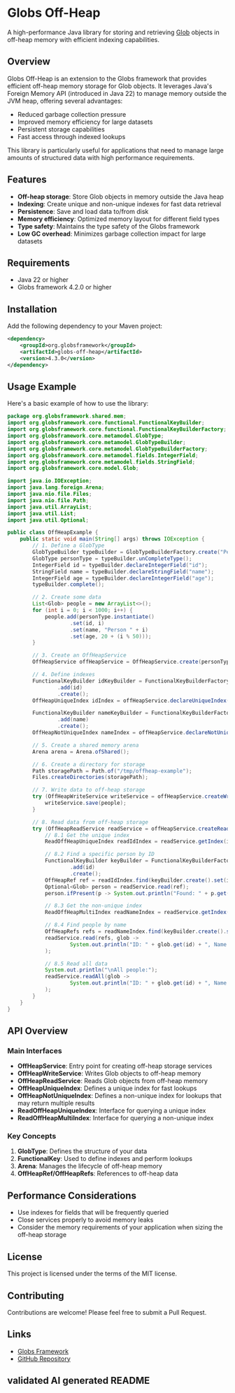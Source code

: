# Globs Off-Heap

A high-performance Java library for storing and retrieving [Glob](https://globsframework.org) objects in off-heap memory with efficient indexing capabilities.

## Overview

Globs Off-Heap is an extension to the Globs framework that provides efficient off-heap memory storage for Glob objects. It leverages Java's Foreign Memory API (introduced in Java 22) to manage memory outside the JVM heap, offering several advantages:

- Reduced garbage collection pressure
- Improved memory efficiency for large datasets
- Persistent storage capabilities
- Fast access through indexed lookups

This library is particularly useful for applications that need to manage large amounts of structured data with high performance requirements.

## Features

- **Off-heap storage**: Store Glob objects in memory outside the Java heap
- **Indexing**: Create unique and non-unique indexes for fast data retrieval
- **Persistence**: Save and load data to/from disk
- **Memory efficiency**: Optimized memory layout for different field types
- **Type safety**: Maintains the type safety of the Globs framework
- **Low GC overhead**: Minimizes garbage collection impact for large datasets

## Requirements

- Java 22 or higher
- Globs framework 4.2.0 or higher

## Installation

Add the following dependency to your Maven project:

```xml
<dependency>
    <groupId>org.globsframework</groupId>
    <artifactId>globs-off-heap</artifactId>
    <version>4.3.0</version>
</dependency>
```

## Usage Example

Here's a basic example of how to use the library:

```java
package org.globsframework.shared.mem;
import org.globsframework.core.functional.FunctionalKeyBuilder;
import org.globsframework.core.functional.FunctionalKeyBuilderFactory;
import org.globsframework.core.metamodel.GlobType;
import org.globsframework.core.metamodel.GlobTypeBuilder;
import org.globsframework.core.metamodel.GlobTypeBuilderFactory;
import org.globsframework.core.metamodel.fields.IntegerField;
import org.globsframework.core.metamodel.fields.StringField;
import org.globsframework.core.model.Glob;

import java.io.IOException;
import java.lang.foreign.Arena;
import java.nio.file.Files;
import java.nio.file.Path;
import java.util.ArrayList;
import java.util.List;
import java.util.Optional;

public class OffHeapExample {
    public static void main(String[] args) throws IOException {
        // 1. Define a GlobType
        GlobTypeBuilder typeBuilder = GlobTypeBuilderFactory.create("Person");
        GlobType personType = typeBuilder.unCompleteType();
        IntegerField id = typeBuilder.declareIntegerField("id");
        StringField name = typeBuilder.declareStringField("name");
        IntegerField age = typeBuilder.declareIntegerField("age");
        typeBuilder.complete();

        // 2. Create some data
        List<Glob> people = new ArrayList<>();
        for (int i = 0; i < 1000; i++) {
            people.add(personType.instantiate()
                    .set(id, i)
                    .set(name, "Person " + i)
                    .set(age, 20 + (i % 50)));
        }

        // 3. Create an OffHeapService
        OffHeapService offHeapService = OffHeapService.create(personType);

        // 4. Define indexes
        FunctionalKeyBuilder idKeyBuilder = FunctionalKeyBuilderFactory.create(personType)
                .add(id)
                .create();
        OffHeapUniqueIndex idIndex = offHeapService.declareUniqueIndex("idIndex", idKeyBuilder);

        FunctionalKeyBuilder nameKeyBuilder = FunctionalKeyBuilderFactory.create(personType)
                .add(name)
                .create();
        OffHeapNotUniqueIndex nameIndex = offHeapService.declareNotUniqueIndex("nameIndex", nameKeyBuilder);

        // 5. Create a shared memory arena
        Arena arena = Arena.ofShared();

        // 6. Create a directory for storage
        Path storagePath = Path.of("/tmp/offheap-example");
        Files.createDirectories(storagePath);

        // 7. Write data to off-heap storage
        try (OffHeapWriteService writeService = offHeapService.createWrite(storagePath, arena)) {
            writeService.save(people);
        }

        // 8. Read data from off-heap storage
        try (OffHeapReadService readService = offHeapService.createRead(storagePath, arena)) {
            // 8.1 Get the unique index
            ReadOffHeapUniqueIndex readIdIndex = readService.getIndex(idIndex);

            // 8.2 Find a specific person by ID
            FunctionalKeyBuilder keyBuilder = FunctionalKeyBuilderFactory.create(personType)
                    .add(id)
                    .create();
            OffHeapRef ref = readIdIndex.find(keyBuilder.create().set(id, 42).create());
            Optional<Glob> person = readService.read(ref);
            person.ifPresent(p -> System.out.println("Found: " + p.get(name) + ", age: " + p.get(age)));

            // 8.3 Get the non-unique index
            ReadOffHeapMultiIndex readNameIndex = readService.getIndex(nameIndex);

            // 8.4 Find people by name
            OffHeapRefs refs = readNameIndex.find(keyBuilder.create().set(name, "Person 50").create());
            readService.read(refs, glob ->
                    System.out.println("ID: " + glob.get(id) + ", Name: " + glob.get(name) + ", Age: " + glob.get(age))
            );

            // 8.5 Read all data
            System.out.println("\nAll people:");
            readService.readAll(glob ->
                    System.out.println("ID: " + glob.get(id) + ", Name: " + glob.get(name) + ", Age: " + glob.get(age))
            );
        }
    }
}
```

## API Overview

### Main Interfaces

- **OffHeapService**: Entry point for creating off-heap storage services
- **OffHeapWriteService**: Writes Glob objects to off-heap memory
- **OffHeapReadService**: Reads Glob objects from off-heap memory
- **OffHeapUniqueIndex**: Defines a unique index for fast lookups
- **OffHeapNotUniqueIndex**: Defines a non-unique index for lookups that may return multiple results
- **ReadOffHeapUniqueIndex**: Interface for querying a unique index
- **ReadOffHeapMultiIndex**: Interface for querying a non-unique index

### Key Concepts

1. **GlobType**: Defines the structure of your data
2. **FunctionalKey**: Used to define indexes and perform lookups
3. **Arena**: Manages the lifecycle of off-heap memory
4. **OffHeapRef/OffHeapRefs**: References to off-heap data

## Performance Considerations

- Use indexes for fields that will be frequently queried
- Close services properly to avoid memory leaks
- Consider the memory requirements of your application when sizing the off-heap storage

## License

This project is licensed under the terms of the MIT license.

## Contributing

Contributions are welcome! Please feel free to submit a Pull Request.

## Links

- [Globs Framework](https://globsframework.org)
- [GitHub Repository](https://github.com/globsframework/globs-ffm)

## validated AI generated README